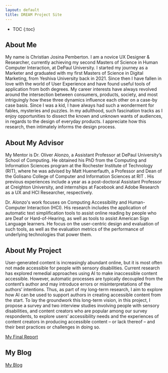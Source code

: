 ```yaml
---
layout: default
title: DREAM Project Site
---
```


* TOC
{:toc}

## About Me

My name is Christian Josina Pemberton. I am a novice UX Designer & Researcher, currently achieving my second Masters of Science in Human Computer Interaction, at DePaul University. I started my journey as a Marketer and graduated with my first Masters of Science in Digital Marketing, from Yeshiva University back in 2021. Since then I have fallen in love with the world of User Experience and have found useful tools of application from both degrees. My career interests have always revolved around the intersection between consumers, products, society, and most intriguingly how these three dynamics influence each other on a case-by case basis. Since I was a kid, I have always had  such a wonderment for fables, mysteries and puzzles. In my adulthood, such fascination tracks as I enjoy opportunities to dissect the known and unknown wants of audiences, in regards to the design of everyday products. I appreciate how this research, then intimately informs the design process.


## About My Advisor

My Mentor is Dr. Oliver Alonzo, a Assistant Professor at DePaul University’s School of Computing. He obtained his PhD from the Computing and Information Sciences program at the Rochester Institute of Technology (RIT), where he was advised by Matt Huenerfauth, a Professor and Dean of the Golisano College of Computer and Information Sciences at RIT . His previous experiences include a year as a post-doctoral Assistant Professor at Creighton University, and internships at Facebook and Adobe Research as a UX and HCI Researcher, respectively.

Dr. Alonzo's work focuses on Computing Accessibility and Human-Computer Interaction (HCI). His research includes the application of automatic text simplification tools to assist online reading by people who are Deaf or Hard-of-Hearing, as well as tools to assist American Sign Language learners. He focus on the user-centric design and evaluation of such tools, as well as the evaluation metrics of the performance of underlying technologies that power them.

## About My Project

User-generated content is increasingly abundant online, but it is most often not made accessible for people with sensory disabilities. Current research has explored remedial approaches using AI to make inaccessible content accessible. However, automatic processes are typically decoupled from the content’s author and may introduce errors or misinterpretations of the authors’ intentions. Thus, as part of my long-term research, I aim to explore how AI can be used to support authors in creating accessible content from the start. To lay the groundwork this long-term vision, in this project, I propose a survey and two interview studies involving people with sensory disabilities, and content creators who are popular among our survey respondents, to explore users’ accessibility needs and the experiences of content creators in producing accessible content – or lack thereof – and their best practices or challenges in doing so. 

[My Final Report](files/finalreport.pdf)

## My Blog

[My Blog](blog.html)
